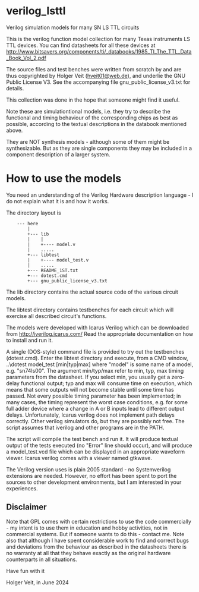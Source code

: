 # verilog_lsttl
Verilog simulation models for many SN LS TTL circuits

This is the verilog function model collection for many Texas instruments LS TTL devices.
You can find datasheets for all these devices at http://www.bitsavers.org/components/ti/_databooks/1985_TI_The_TTL_Data_Book_Vol_2.pdf

The source files and test benches were written from scratch by and are thus copyrighted by Holger Veit (hveit01@web.de), and underlie the GNU Public License V3. See the accompanying file gnu_public_license_v3.txt for details.

This collection was done in the hope that someone might find it useful.

Note these are simulationtional models, i.e. they try to describe the functional and timing behaviour of the corresponding chips as best as possible, according to the textual descriptions in the databook mentioned above.

They are NOT synthesis models - although some of them might be synthesizable. But as they are single components they may be included in a component description of a larger system.

# How to use the models

You need an understanding of the Verilog Hardware description language - I do not explain what it is and how it works.

The directory layout is 
```
    --- here 
        | 
        +--- lib
        |    | 
        |    +---- model.v
        |    ..... 
        +--- libtest
        |    +---- model_test.v 
        |    ..... 
        +--- README_1ST.txt 
        +--- dotest.cmd
        +--- gnu_public_license_v3.txt
```

The lib directory contains the actual source code of the various circuit models.

The libtest directory contains testbenches for each circuit which will exercise all described circuit's functions.

The models were developed with Icarus Verilog which can be downloaded from http://iverilog.icarus.com/ Read the appropriate documentation on how to install and run it.

A single (DOS-style) command file is provided to try out the testbenches (dotest.cmd). Enter the libtest directory and execute, from a CMD window, ..\dotest model_test [min|typ|max]
where "model" is some name of a model, e.g. "sn74ls00". The argument min/typ/max refer to min, typ, max timing parameters from the datasheet. If you select min, you usually get a zero-delay functional output;
typ and max will consume time on execution, which means that some outputs will not become stable until some time has passed.
Not every possible timing parameter has been implemented; in many cases, the timing represent the worst case conditions, e.g. for some full adder device where a change in 
A or B inputs lead to different output delays. Unfortunately, Icarus verilog does not implement path delays correctly. Other verilog simulators do, but they are
possibly not free.
The script assumes that iverilog and other programs are in the PATH.

The script will compile the test bench and run it. It will produce textual output of the tests executed (no "Error" line should occur), and will produce a model_test.vcd file which can be displayed in an appropriate waveform viewer. Icarus verilog comes with a viewer named gtkwave.

The Verilog version uses is plain 2005 standard - no Systemverilog extensions are needed. However, no effort has been spent to port the sources to other development environments, but I am interested in your experiences.

## Disclaimer

Note that GPL comes with certain restrictions to use the code commercially - my intent is to use them in education and hobby activities, not in commercial systems. But if someone wants to do this - contact me. Note also that although I have spent considerable work to find and correct bugs and deviations from the behaviour as described in the datasheets there is no warranty at all that they behave exactly as the original hardware counterparts in all situations.

Have fun with it

Holger Veit, in June 2024

